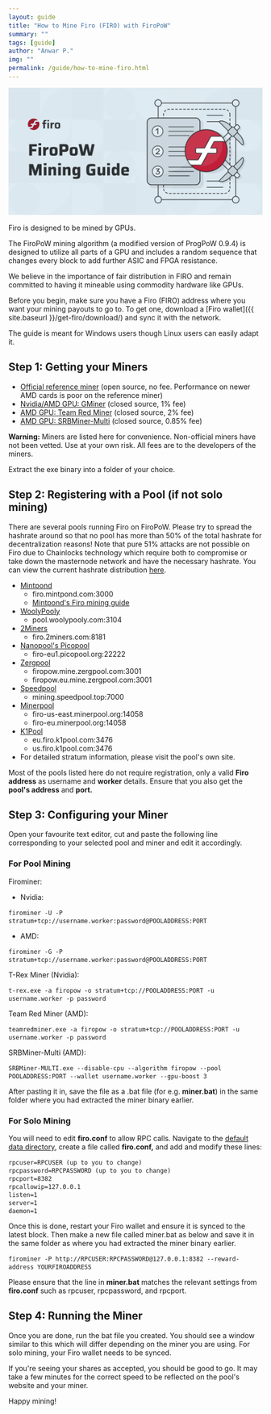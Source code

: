 ```yaml
---
layout: guide
title: "How to Mine Firo (FIRO) with FiroPoW"
summary: ""
tags: [guide]
author: "Anwar P."
img: ""
permalink: /guide/how-to-mine-firo.html
---
```

![](/guide/assets/how-to-mine/firopow-banner.png)

Firo is designed to be mined by GPUs.

The FiroPoW mining algorithm (a modified version of ProgPoW 0.9.4) is designed to utilize all parts of a GPU and includes a random sequence that changes every block to add further ASIC and FPGA resistance.

We believe in the importance of fair distribution in FIRO and remain committed to having it mineable using commodity hardware like GPUs.

Before you begin, make sure you have a Firo (FIRO) address where you want your mining payouts to go to. To get one, download a [Firo wallet]({{ site.baseurl }}/get-firo/download/) and sync it with the network. 

The guide is meant for Windows users though Linux users can easily adapt it.

## Step 1: Getting your Miners

* [Official reference miner](https://github.com/firoorg/firominer/releases) (open source, no fee. Performance on newer AMD cards is poor on the reference miner) 
* [Nvidia/AMD GPU: GMiner](https://github.com/develsoftware/GMinerRelease/releases) (closed source, 1% fee)
* [AMD GPU: Team Red Miner](https://github.com/todxx/teamredminer/releases) (closed source, 2% fee)
* [AMD GPU: SRBMiner-Multi](https://github.com/doktor83/SRBMiner-Multi/releases) (closed source, 0.85% fee)

**Warning:** Miners are listed here for convenience. Non-official miners have not been vetted. Use at your own risk. All fees are to the developers of the miners.

Extract the exe binary into a folder of your choice.

## Step 2: Registering with a Pool (if not solo mining)

There are several pools running Firo on FiroPoW. Please try to spread the hashrate around so that no pool has more than 50% of the total hashrate for decentralization reasons! Note that pure 51% attacks are not possible on Firo due to Chainlocks technology which require both to compromise or take down the masternode network and have the necessary hashrate. You can view the current hashrate distribution [here](https://poolbay.io/crypto/317/firo).

* [Mintpond](https://mintpond.com/#!/firo)
    * firo.mintpond.com:3000
	* [Mintpond's Firo mining guide](https://mintpond.com/getting-started-guide/firo)
* [WoolyPooly](https://woolypooly.com/en/coin/firo)
	* pool.woolypooly.com:3104
* [2Miners](https://2miners.com/firo-mining-pool)
    * firo.2miners.com:8181
* [Nanopool's Picopool](https://picopool.org/)
    * firo-eu1.picopool.org:22222
* [Zergpool](http://zergpool.com)
    * firopow.mine.zergpool.com:3001
    * firopow.eu.mine.zergpool.com:3001
* [Speedpool](https://mining.speedpool.top/pool/firo)
    * mining.speedpool.top:7000
* [Minerpool](https://firo.minerpool.org/)
    * firo-us-east.minerpool.org:14058
    * firo-eu.minerpool.org:14058
* [K1Pool](https://k1pool.com/pool/firo)
    * eu.firo.k1pool.com:3476
    * us.firo.k1pool.com:3476
* For detailed stratum information, please visit the pool's own site.

Most of the pools listed here do not require registration, only a valid **Firo address** as username and **worker** details. Ensure that you also get the **pool's address** and **port.**

## Step 3: Configuring your Miner

Open your favourite text editor, cut and paste the following line corresponding to your selected pool and miner and edit it accordingly.

### For Pool Mining

Firominer:

* Nvidia:

```
firominer -U -P stratum+tcp://username.worker:password@POOLADDRESS:PORT
```

* AMD:

```
firominer -G -P stratum+tcp://username.worker:password@POOLADDRESS:PORT
```

T-Rex Miner (Nvidia):

```
t-rex.exe -a firopow -o stratum+tcp://POOLADDRESS:PORT -u username.worker -p password
```

Team Red Miner (AMD):

```
teamredminer.exe -a firopow -o stratum+tcp://POOLADDRESS:PORT -u username.worker -p password
```

SRBMiner-Multi (AMD):

```
SRBMiner-MULTI.exe --disable-cpu --algorithm firopow --pool POOLADDRESS:PORT --wallet username.worker --gpu-boost 3
```

After pasting it in, save the file as a .bat file (for e.g. **miner.bat**) in the same folder where you had extracted the miner binary earlier. 

### For Solo Mining

You will need to edit **firo.conf** to allow RPC calls. Navigate to the [default data directory](https://github.com/firoorg/firo/wiki/Default-data-directories), create a file called **firo.conf,** and add and modify these lines:

```
rpcuser=RPCUSER (up to you to change)
rpcpassword=RPCPASSWORD (up to you to change)
rpcport=8382
rpcallowip=127.0.0.1
listen=1
server=1
daemon=1
```

Once this is done, restart your Firo wallet and ensure it is synced to the latest block. Then make a new file called miner.bat as below and save it in the same folder as where you had extracted the miner binary earlier.

```
firominer -P http://RPCUSER:RPCPASSWORD@127.0.0.1:8382 --reward-address YOURFIROADDRESS
```

Please ensure that the line in **miner.bat** matches the relevant settings from **firo.conf** such as rpcuser, rpcpassword, and rpcport.

## Step 4: Running the Miner

Once you are done, run the bat file you created. You should see a window similar to this which will differ depending on the miner you are using. For solo mining, your Firo wallet needs to be synced. 

If you're seeing your shares as accepted, you should be good to go. It may take a few minutes for the correct speed to be reflected on the pool's website and your miner.

Happy mining!
